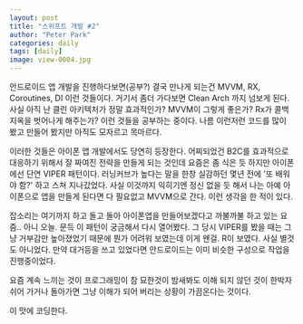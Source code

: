 ```yaml
---
layout: post
title: "스위프트 개발 #2"
author: "Peter Park"
categories: daily
tags: [daily]
image: view-0004.jpg
---
```


안드로이드 앱 개발을 진행하다보면(공부?) 결국 만나게 되는건 MVVM, RX, Coroutines, DI 이런 것들이다. 거기서 좀더 가다보면 Clean Arch 까지 넘보게 된다. 사실 아직 난 클린 아키텍처가 정말 효과적인가? MVVM이 그렇게 좋은가? Rx가 콜백지옥을 벗어나게 해주는가? 이런 것들을 공부하는 중이다. 나름 이런저런 코드를 많이 봤고 만들어 봤지만 아직도 모자르고 목마르다.

이러한 것들은 아이폰 앱 개발에서도 당연히 등장한다. 어찌되었건 B2C를 효과적으로 대응하기 위해서 잘 짜여진 전략을 만들게 되는 것인데 요즘은 좀 식은 듯 하지만 아이폰에선 단연 VIPER 패턴이다. 러닝커브가 높다는 말을 한창 실감하던 몇년 전에 '또 배워야 함?' 하고 스쳐 지나갔었다. 사실 이것까지 익히기엔 정신 없을 듯 해서 나는 아예 아이폰으로 앱을 만들게 된다면 다 필요없고 MVVM으로 간다. 이런 생각을 한 적이 있다.

잡소리는 여기까지 하고 돌고 돌아 아이폰앱을 만들어보겠다고 까불까불 하고 있는 요즘.. 아니 오늘. 문득 이 패턴이 궁금해서 다시 열어봤다. 그 당시 VIPER를 봤을 때는 그냥 거부감만 높아졌었기 때문에 뭔가 어려워 보였는데 이게 왠걸. R이 보였다. 사실 별것도 아니었다. 만약 대거등을 쓰고 있었다면 안드로이드는 이미 비슷한 구성으로 작업을 진행중이었다.

요즘 계속 느끼는 것이 프로그래밍이 참 묘한것이 밤새봐도 이해 되지 않던 것이 한박자 쉬어 가거나 돌아가면 그냥 이해가 되어 버리는 상황이 가끔온다는 것이다.

이 맛에 코딩한다.